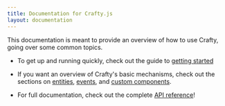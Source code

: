 ```yaml
---
title: Documentation for Crafty.js
layout: documentation
---
```


This documentation is meant to provide an overview of how to use Crafty, going over some common topics.

- To get up and running quickly, check out the guide to [getting started](/getting-started/)
- If you want an overview of Crafty's basic mechanisms, check out the sections on [entities](/documentation/entities.html), [events](events.html), and [custom components](components.html).

- For full documentation, check out the complete [API reference](/api)!
